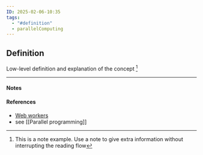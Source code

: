 ```yaml
---
ID: 2025-02-06-10:35
tags:
  - "#definition"
  - parallelComputing
---
```

## Definition

Low-level definition and explanation of the concept [^1]

---
#### Notes
[^1]: This is a note example. Use a note to give extra information without interrupting the reading flow
#### References
- [Web workers](https://www.youtube.com/watch?v=JMKLXGwltGc) 
- see [[Parallel programming]]
